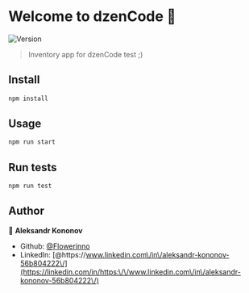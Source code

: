 # Welcome to dzenCode 👋
![Version](https://img.shields.io/badge/version-0.1.0-blue.svg?cacheSeconds=2592000)

> Inventory app for dzenCode test ;)

## Install

```sh
npm install
```

## Usage

```sh
npm run start
```

## Run tests

```sh
npm run test
```

## Author

👤 **Aleksandr Kononov**

* Github: [@Flowerinno](https://github.com/Flowerinno)
* LinkedIn: [@https:\/\/www.linkedin.com\/in\/aleksandr-kononov-56b804222\/](https://linkedin.com/in/https:\/\/www.linkedin.com\/in\/aleksandr-kononov-56b804222\/)

